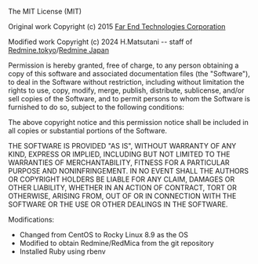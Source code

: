 The MIT License (MIT)

Original work Copyright (c) 2015 [Far End Technologies Corporation](http://www.farend.co.jp/)

Modified work Copyright (c) 2024 H.Matsutani -- staff of [Redmine.tokyo](https://redmine.tokyo/)/[Redmine Japan](https://redmine-japan.org/) 

Permission is hereby granted, free of charge, to any person obtaining a copy
of this software and associated documentation files (the "Software"), to deal
in the Software without restriction, including without limitation the rights
to use, copy, modify, merge, publish, distribute, sublicense, and/or sell
copies of the Software, and to permit persons to whom the Software is
furnished to do so, subject to the following conditions:

The above copyright notice and this permission notice shall be included in
all copies or substantial portions of the Software.

THE SOFTWARE IS PROVIDED "AS IS", WITHOUT WARRANTY OF ANY KIND, EXPRESS OR
IMPLIED, INCLUDING BUT NOT LIMITED TO THE WARRANTIES OF MERCHANTABILITY,
FITNESS FOR A PARTICULAR PURPOSE AND NONINFRINGEMENT. IN NO EVENT SHALL THE
AUTHORS OR COPYRIGHT HOLDERS BE LIABLE FOR ANY CLAIM, DAMAGES OR OTHER
LIABILITY, WHETHER IN AN ACTION OF CONTRACT, TORT OR OTHERWISE, ARISING FROM,
OUT OF OR IN CONNECTION WITH THE SOFTWARE OR THE USE OR OTHER DEALINGS IN
THE SOFTWARE.

Modifications:
- Changed from CentOS to Rocky Linux 8.9 as the OS
- Modified to obtain Redmine/RedMica from the git repository
- Installed Ruby using rbenv
